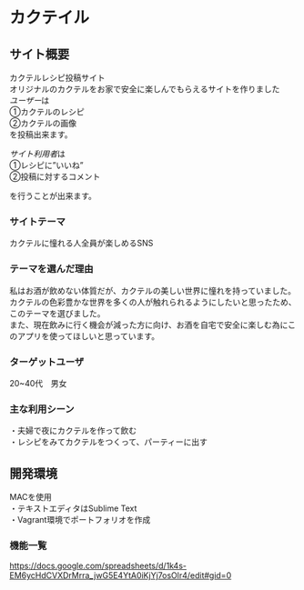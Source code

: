 # カクテイル
## サイト概要
カクテルレシピ投稿サイト  
オリジナルのカクテルをお家で安全に楽しんでもらえるサイトを作りました  
*ユーザー*は  
①カクテルのレシピ  
②カクテルの画像  
を投稿出来ます。  
  
*サイト利用者*は  
①レシピに”いいね”  
②投稿に対するコメント  
  
を行うことが出来ます。  
### サイトテーマ
 カクテルに憧れる人全員が楽しめるSNS
### テーマを選んだ理由
私はお酒が飲めない体質だが、カクテルの美しい世界に憧れを持っていました。  
カクテルの色彩豊かな世界を多くの人が触れられるようにしたいと思ったため、このテーマを選びました。  
また、現在飲みに行く機会が減った方に向け、お酒を自宅で安全に楽しむ為にこのアプリを使ってほしいと思っています。  
### ターゲットユーザ
20~40代　男女
### 主な利用シーン
・夫婦で夜にカクテルを作って飲む  
・レシピをみてカクテルをつくって、パーティーに出す  

## 開発環境
 MACを使用  
・テキストエディタはSublime Text  
・Vagrant環境でポートフォリオを作成  

### 機能一覧
https://docs.google.com/spreadsheets/d/1k4s-EM6ycHdCVXDrMrra_jwG5E4YtA0iKjYj7osOlr4/edit#gid=0
